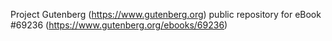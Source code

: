 Project Gutenberg (https://www.gutenberg.org) public repository for
eBook #69236 (https://www.gutenberg.org/ebooks/69236)

